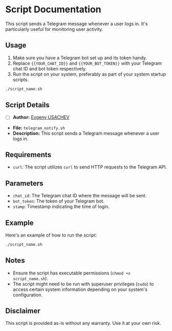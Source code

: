 # Script Documentation

This script sends a Telegram message whenever a user logs in. It's particularly useful for monitoring user activity.

## Usage

1. Make sure you have a Telegram bot set up and its token handy.
2. Replace `{{YOUR_CHAT_ID}}` and `{{YOUR_BOT_TOKEN}}` with your Telegram chat ID and bot token respectively.
3. Run the script on your system, preferably as part of your system startup scripts.

```bash
./script_name.sh
```

## Script Details

- [ ] **Author:** [Evgeny USACHEV](mailto:evgeny@usachev.fr)
- **File:** `telegram_notify.sh`
- **Description:** This script sends a Telegram message whenever a user logs in.

## Requirements

- `curl`: The script utilizes `curl` to send HTTP requests to the Telegram API.

## Parameters

- `chat_id`: The Telegram chat ID where the message will be sent.
- `bot_token`: The token of your Telegram bot.
- `stamp`: Timestamp indicating the time of login.

## Example

Here's an example of how to run the script:

```bash
./script_name.sh
```

## Notes

- Ensure the script has executable permissions (`chmod +x script_name.sh`).
- The script might need to be run with superuser privileges (`sudo`) to access certain system information depending on your system's configuration.

## Disclaimer

This script is provided as-is without any warranty. Use it at your own risk.

```

